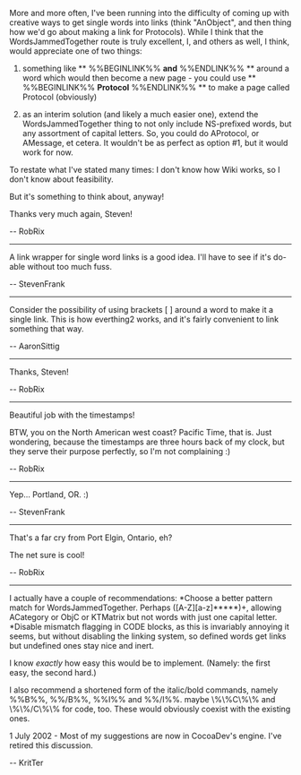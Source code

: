 

More and more often, I've been running into the difficulty of coming up with creative ways to get single words into links (think "AnObject", and then thing how we'd go about making a link for Protocols). While I think that the WordsJammedTogether route is truly excellent, I, and others as well, I think, would appreciate one of two things:

1) something like ** %%BEGINLINK%% **and** %%ENDLINK%% ** around a word which would then become a new page - you could use ** %%BEGINLINK%% **Protocol** %%ENDLINK%% ** to make a page called Protocol (obviously)

2) as an interim solution (and likely a much easier one), extend the WordsJammedTogether thing to not only include NS-prefixed words, but any assortment of capital letters. So, you could do AProtocol, or AMessage, et cetera. It wouldn't be as perfect as option #1, but it would work for now.

To restate what I've stated many times: I don't know how Wiki works, so I don't know about feasibility.

But it's something to think about, anyway!

Thanks very much again, Steven!

-- RobRix

----

A link wrapper for single word links is a good idea.  I'll have to see if it's do-able without too much fuss.

-- StevenFrank

----

Consider the possibility of using brackets [ ] around a word to make it a single link. This is how everthing2 works, and it's fairly convenient to link something that way.

-- AaronSittig

----

Thanks, Steven!

-- RobRix

----

Beautiful job with the timestamps!

BTW, you on the North American west coast? Pacific Time, that is. Just wondering, because the timestamps are three hours back of my clock, but they serve their purpose perfectly, so I'm not complaining :)

-- RobRix

----

Yep...  Portland, OR.  :)

-- StevenFrank

----

That's a far cry from Port Elgin, Ontario, eh?

The net sure is cool!

-- RobRix

----

I actually have a couple of recommendations: 
*Choose a better pattern match for WordsJammedTogether. Perhaps ([A-Z][a-z]*****)+, allowing ACategory or ObjC or KTMatrix but not words with just one capital letter.
*Disable mismatch flagging in CODE blocks, as this is invariably annoying it seems, but without disabling the linking system, so defined words get links but undefined ones stay nice and inert.


I know *exactly* how easy this would be to implement. (Namely: the first easy, the second hard.)

I also recommend a shortened form of the italic/bold commands, namely %%B%%, %%/B%%, %%I%% and %%/I%%. maybe \\%\\%C\\%\\% and \\%\\%/C\\%\\% for code, too. These would obviously coexist with the existing ones.

1 July 2002 - Most of my suggestions are now in CocoaDev's engine. I've retired this discussion.

-- KritTer
